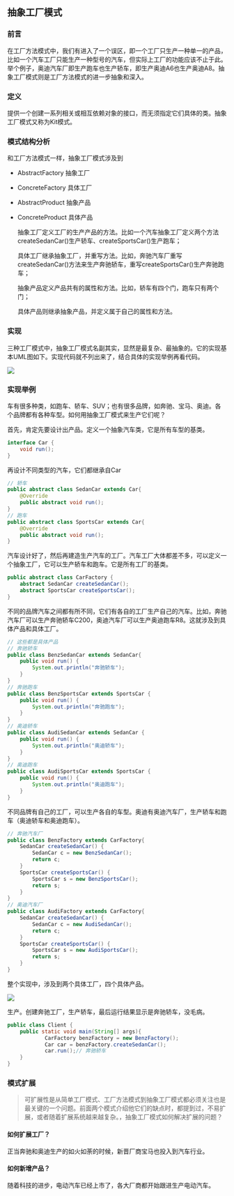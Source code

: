 ## 抽象工厂模式

### 前言

在工厂方法模式中，我们有进入了一个误区，即一个工厂只生产一种单一的产品，比如一个汽车工厂只能生产一种型号的汽车，但实际上工厂的功能应该不止于此。举个例子，奥迪汽车厂即生产跑车也生产轿车，即生产奥迪A6也生产奥迪A8。抽象工厂模式则是工厂方法模式的进一步抽象和深入。

### 定义

提供一个创建一系列相关或相互依赖对象的接口，而无须指定它们具体的类。抽象工厂模式又称为Kit模式。

### 模式结构分析

和工厂方法模式一样，抽象工厂模式涉及到

- AbstractFactory 抽象工厂

- ConcreteFactory 具体工厂

- AbstractProduct 抽象产品

- ConcreteProduct 具体产品

  抽象工厂定义工厂的生产产品的方法。比如一个汽车抽象工厂定义两个方法createSedanCar()生产轿车、createSportsCar()生产跑车；

  具体工厂继承抽象工厂，并重写方法。比如，奔驰汽车厂重写createSedanCar()方法来生产奔驰轿车，重写createSportsCar()生产奔驰跑车；

  抽象产品定义产品共有的属性和方法。比如，轿车有四个门，跑车只有两个门；

  具体产品则继承抽象产品，并定义属于自己的属性和方法。

### 实现

三种工厂模式中，抽象工厂模式名副其实，显然是最复杂、最抽象的。它的实现基本UML图如下。实现代码就不列出来了，结合具体的实现举例再看代码。

![](https://ae01.alicdn.com/kf/HTB1F51Ke8GE3KVjSZFhq6AkaFXa1.jpg)



### 实现举例

车有很多种类，如跑车、轿车、SUV；也有很多品牌，如奔驰、宝马、奥迪。各个品牌都有各种车型。如何用抽象工厂模式来生产它们呢？

首先，肯定先要设计出产品。定义一个抽象汽车类，它是所有车型的基类。

```java
interface Car {
    void run();
}
```

再设计不同类型的汽车，它们都继承自Car

```java
// 轿车
public abstract class SedanCar extends Car{
    @Override
    public abstract void run();
}
// 跑车
public abstract class SportsCar extends Car{
    @Override
    public abstract void run();
}
```

汽车设计好了，然后再建造生产汽车的工厂。汽车工厂大体都差不多，可以定义一个抽象工厂，它可以生产轿车和跑车。它是所有工厂的基类。

```java
public abstract class CarFactory {
    abstract SedanCar createSedanCar();
    abstract SportsCar createSportsCar();
}
```

不同的品牌汽车之间都有所不同，它们有各自的工厂生产自己的汽车。比如，奔驰汽车厂可以生产奔驰轿车C200，奥迪汽车厂可以生产奥迪跑车R8。这就涉及到具体产品和具体工厂。

```java
// 这些都是具体产品
// 奔驰轿车
public class BenzSedanCar extends SedanCar{
    public void run() {
        System.out.println("奔驰轿车");
    }
}
// 奔驰跑车
public class BenzSportsCar extends SportsCar {
    public void run() {
        System.out.println("奔驰跑车");
    }
}
// 奥迪轿车
public class AudiSedanCar extends SedanCar {
    public void run() {
        System.out.println("奥迪轿车");
    }
}
// 奥迪跑车
public class AudiSportsCar extends SportsCar {
    public void run() {
        System.out.println("奥迪跑车");
    }
}
```

不同品牌有自己的工厂，可以生产各自的车型。奥迪有奥迪汽车厂，生产轿车和跑车（奥迪轿车和奥迪跑车）。

```java
// 奔驰汽车厂
public class BenzFactory extends CarFactory{
    SedanCar createSedanCar() {
        SedanCar c = new BenzSedanCar();
        return c;
    }
    SportsCar createSportsCar() {
        SportsCar s = new BenzSportsCar();
        return s;
    }
}
// 奥迪汽车厂
public class AudiFactory extends CarFactory{
    SedanCar createSedanCar() {
        SedanCar c = new AudiSedanCar();
        return c;
    }
    SportsCar createSportsCar() {
        SportsCar s = new AudiSportsCar();
        return s;
    }
}
```

整个实现中，涉及到两个具体工厂，四个具体产品。

![](https://ae01.alicdn.com/kf/HTB1HEaSe8Kw3KVjSZFOq6yrDVXal.jpg)

生产。创建奔驰工厂，生产轿车，最后运行结果显示是奔驰轿车，没毛病。

```java
public class Client {
    public static void main(String[] args){
            CarFactory benzFactory = new BenzFactory();
            Car car = benzFactory.createSedanCar();
            car.run();// 奔驰轿车
    }
}
```

### 模式扩展

> 可扩展性是从简单工厂模式、工厂方法模式到抽象工厂模式都必须关注也是最关键的一个问题。前面两个模式介绍他它们的缺点时，都提到过，不易扩展，或者随着扩展系统越来越复杂。，抽象工厂模式如何解决扩展的问题？ 	

#### 如何扩展工厂？

正当奔驰和奥迪生产的如火如荼的时候，新晋厂商宝马也投入到汽车行业。

#### 如何新增产品？

随着科技的进步，电动汽车已经上市了，各大厂商都开始跟进生产电动汽车。